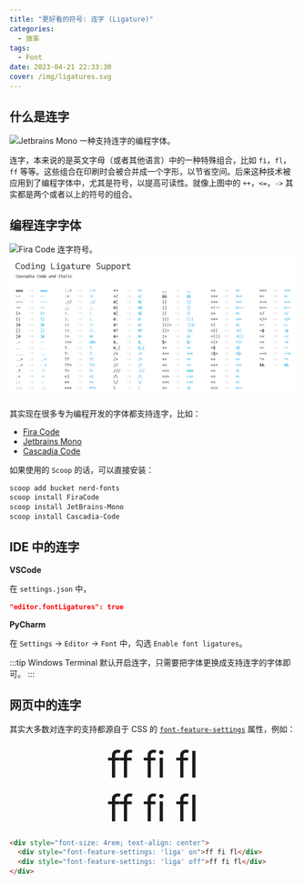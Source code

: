 ```yaml
---
title: "更好看的符号: 连字 (Ligature)"
categories:
  - 效率
tags:
  - Font
date: 2023-04-21 22:33:30
cover: /img/ligatures.svg
---
```


## 什么是连字

![Jetbrains Mono 一种支持连字的编程字体。](/img/ligatures.svg)

连字，本来说的是英文字母（或者其他语言）中的一种特殊组合，比如 `fi`，`fl`，`ff` 等等。这些组合在印刷时会被合并成一个字形，以节省空间。后来这种技术被应用到了编程字体中，尤其是符号，以提高可读性。就像上图中的 `++`，`<=`，`->` 其实都是两个或者以上的符号的组合。

## 编程连字字体

![Fira Code 连字符号。](https://raw.githubusercontent.com/tonsky/FiraCode/master/extras/logo.svg)
![Cascadia Code 连字符号。](https://raw.githubusercontent.com/microsoft/cascadia-code/main/images/ligatures.png)

其实现在很多专为编程开发的字体都支持连字，比如：

- [Fira Code](https://github.com/tonsky/FiraCode)
- [Jetbrains Mono](https://www.jetbrains.com/lp/mono/)
- [Cascadia Code](https://github.com/microsoft/cascadia-code)

如果使用的 `Scoop` 的话，可以直接安装：

```powershell
scoop add bucket nerd-fonts
scoop install FiraCode
scoop install JetBrains-Mono
scoop install Cascadia-Code
```

## IDE 中的连字

**VSCode**

在 `settings.json` 中，

```json
"editor.fontLigatures": true
```

**PyCharm**

在 `Settings` -> `Editor` -> `Font` 中，勾选 `Enable font ligatures`。

:::tip
Windows Terminal 默认开启连字，只需要把字体更换成支持连字的字体即可。
:::

## 网页中的连字

其实大多数对连字的支持都源自于 CSS 的 [`font-feature-settings`](https://developer.mozilla.org/en-US/docs/Web/CSS/font-feature-settings) 属性，例如：

<div style="font-size: 4rem; text-align: center">
  <div style="font-feature-settings: 'liga' on">ff fi fl</div>
  <div style="font-feature-settings: 'liga' off">ff fi fl</div>
</div>

```html
<div style="font-size: 4rem; text-align: center">
  <div style="font-feature-settings: 'liga' on">ff fi fl</div>
  <div style="font-feature-settings: 'liga' off">ff fi fl</div>
</div>
```
